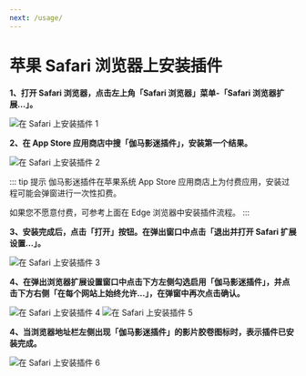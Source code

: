 ```yaml
---
next: /usage/
---
```


# 苹果 Safari 浏览器上安装插件

**1、打开 Safari 浏览器，点击左上角「Safari 浏览器」菜单-「Safari 浏览器扩展…」。**

![在 Safari 上安装插件 1](/assets/install.safari.1.png)

**2、在 App Store 应用商店中搜「伽马影迷插件」，安装第一个结果。**

![在 Safari 上安装插件 2](/assets/install.safari.2.png)

::: tip 提示
伽马影迷插件在苹果系统 App Store 应用商店上为付费应用，安装过程可能会弹窗进行一次性扣费。

如果您不愿意付费，可参考上面在 Edge 浏览器中安装插件流程。
:::

**3、安装完成后，点击「打开」按钮。在弹出窗口中点击「退出并打开 Safari 扩展设置…」。**

![在 Safari 上安装插件 3](/assets/install.safari.3.png)

**4、在弹出浏览器扩展设置窗口中点击下方左侧勾选启用「伽马影迷插件」，并点击下方右侧「在每个网站上始终允许…」，在弹窗中再次点击确认。**

![在 Safari 上安装插件 4](/assets/install.safari.4.png)
![在 Safari 上安装插件 5](/assets/install.safari.5.png)

**4、当浏览器地址栏左侧出现「伽马影迷插件」的影片胶卷图标时，表示插件已安装完成。**

![在 Safari 上安装插件 6](/assets/install.safari.6.png)
